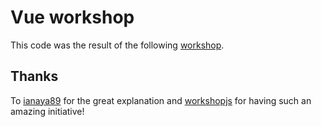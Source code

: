 # Vue workshop
This code was the result of the following [workshop](https://github.com/ianaya89/workshop-vuejs). 

## Thanks
To [ianaya89](https://github.com/ianaya89) for the great explanation and [workshopjs](https://twitter.com/workshopsjs) for having such an amazing initiative!
